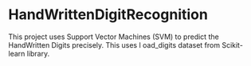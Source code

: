 # HandWrittenDigitRecognition
This  project uses  Support Vector Machines (SVM) to  predict  the  HandWritten  Digits  precisely. This  uses l oad_digits  dataset  from  Scikit-learn library.

